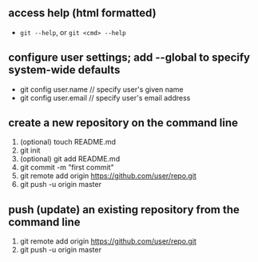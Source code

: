 ## access help (html formatted)

* `git --help`, or `git <cmd> --help`

## configure user settings; add --global to specify system-wide defaults

* git config user.name <user name> // specify user's given name
* git config user.email <user email> // specify user's email address

## create a new repository on the command line

1. (optional) touch README.md
2. git init
3. (optional) git add README.md
4. git commit -m "first commit"
5. git remote add origin https://github.com/user/repo.git
6. git push -u origin master
    
## push (update) an existing repository from the command line

1. git remote add origin https://github.com/user/repo.git
2. git push -u origin master


